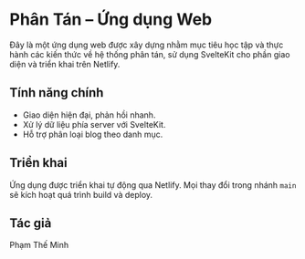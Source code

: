 # Phân Tán – Ứng dụng Web

Đây là một ứng dụng web được xây dựng nhằm mục tiêu học tập và thực hành các kiến thức về hệ thống phân tán, sử dụng SvelteKit cho phần giao diện và triển khai trên Netlify.

## Tính năng chính
- Giao diện hiện đại, phản hồi nhanh.
- Xử lý dữ liệu phía server với SvelteKit.
- Hỗ trợ phân loại blog theo danh mục.

## Triển khai
Ứng dụng được triển khai tự động qua Netlify. Mọi thay đổi trong nhánh `main` sẽ kích hoạt quá trình build và deploy.

## Tác giả
Phạm Thế Minh
